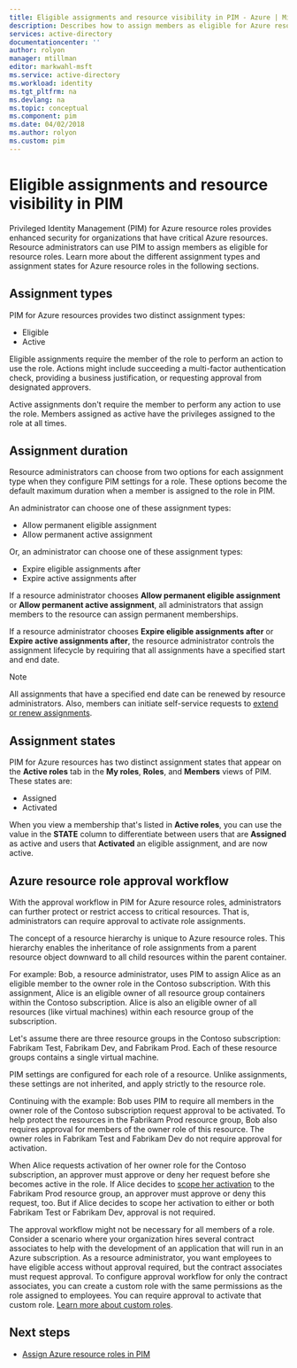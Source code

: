 ```yaml
---
title: Eligible assignments and resource visibility in PIM - Azure | Microsoft Docs
description: Describes how to assign members as eligible for Azure resource roles in Azure AD Privileged Identity Management (PIM).
services: active-directory
documentationcenter: ''
author: rolyon
manager: mtillman
editor: markwahl-msft
ms.service: active-directory
ms.workload: identity
ms.tgt_pltfrm: na
ms.devlang: na
ms.topic: conceptual
ms.component: pim
ms.date: 04/02/2018
ms.author: rolyon
ms.custom: pim
---
```



# Eligible assignments and resource visibility in PIM

Privileged Identity Management (PIM) for Azure resource roles provides enhanced security for organizations that have critical Azure resources. Resource administrators can use PIM to assign members as eligible for resource roles. Learn more about the different assignment types and assignment states for Azure resource roles in the following sections. 

## Assignment types

PIM for Azure resources provides two distinct assignment types:

- Eligible
- Active

Eligible assignments require the member of the role to perform an action to use the role. Actions might include succeeding a multi-factor authentication check, providing a business justification, or requesting approval from designated approvers.

Active assignments don't require the member to perform any action to use the role. Members assigned as active have the privileges assigned to the role at all times.

## Assignment duration

Resource administrators can choose from two options for each assignment type when they configure PIM settings for a role. These options become the default maximum duration when a member is assigned to the role in PIM. 

An administrator can choose one of these assignment types:

- Allow permanent eligible assignment
- Allow permanent active assignment

Or, an administrator can choose one of these assignment types:

- Expire eligible assignments after
- Expire active assignments after

If a resource administrator chooses **Allow permanent eligible assignment** or **Allow permanent active assignment**, all administrators that assign members to the resource can assign permanent memberships.

If a resource administrator chooses **Expire eligible assignments after** or **Expire active assignments after**, the resource administrator controls the assignment lifecycle by requiring that all assignments have a specified start and end date.

> [!NOTE] 
> All assignments that have a specified end date can be renewed by resource administrators. Also, members can initiate self-service requests to [extend or renew assignments](pim-resource-roles-renew-extend.md).


## Assignment states

PIM for Azure resources has two distinct assignment states that appear on the **Active roles** tab in the **My roles**, **Roles**, and **Members** views of PIM. These states are:

- Assigned
- Activated

When you view a membership that's listed in **Active roles**, you can use the value in the **STATE** column to differentiate between users that are **Assigned** as active and users that **Activated** an eligible assignment, and are now active.

## Azure resource role approval workflow

With the approval workflow in PIM for Azure resource roles, administrators can further protect or restrict access to critical resources. That is, administrators can require approval to activate role assignments.

The concept of a resource hierarchy is unique to Azure resource roles. This hierarchy enables the inheritance of role assignments from a parent resource object downward to all child resources within the parent container. 

For example: Bob, a resource administrator, uses PIM to assign Alice as an eligible member to the owner role in the Contoso subscription. With this assignment, Alice is an eligible owner of all resource group containers within the Contoso subscription. Alice is also an eligible owner of all resources (like virtual machines) within each resource group of the subscription.

Let's assume there are three resource groups in the Contoso subscription: Fabrikam Test, Fabrikam Dev, and Fabrikam Prod. Each of these resource groups contains a single virtual machine.

PIM settings are configured for each role of a resource. Unlike assignments, these settings are not inherited, and apply strictly to the  resource role.

Continuing with the example: Bob uses PIM to require all members in the owner role of the Contoso subscription request approval to be activated. To help protect the resources in the Fabrikam Prod resource group, Bob also requires approval for members of the owner role of this resource. The owner roles in Fabrikam Test and Fabrikam Dev do not require approval for activation.

When Alice requests activation of her owner role for the Contoso subscription, an approver must approve or deny her request before she becomes active in the role. If Alice decides to [scope her activation](pim-resource-roles-activate-your-roles.md) to the Fabrikam Prod resource group, an approver must approve or deny this request, too. But if Alice decides to scope her activation to either or both Fabrikam Test or Fabrikam Dev, approval is not required.

The approval workflow might not be necessary for all members of a role. Consider a scenario where your organization hires several contract associates to help with the development of an application that will run in an Azure subscription. As a resource administrator, you want employees to have eligible access without approval required, but the contract associates must request approval. To configure approval workflow for only the contract associates, you can create a custom role with the same permissions as the role assigned to employees. You can require approval to activate that custom role. [Learn more about custom roles](pim-resource-roles-custom-role-policy.md).

## Next steps

- [Assign Azure resource roles in PIM](pim-resource-roles-assign-roles.md)
